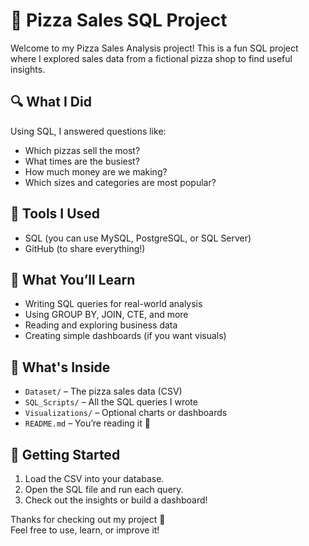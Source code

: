 # 🍕 Pizza Sales SQL Project

Welcome to my Pizza Sales Analysis project! This is a fun SQL project where I explored sales data from a fictional pizza shop to find useful insights.

## 🔍 What I Did
Using SQL, I answered questions like:
- Which pizzas sell the most?
- What times are the busiest?
- How much money are we making?
- Which sizes and categories are most popular?

## 🧰 Tools I Used
- SQL (you can use MySQL, PostgreSQL, or SQL Server)
- GitHub (to share everything!)

## 🧠 What You’ll Learn
- Writing SQL queries for real-world analysis
- Using GROUP BY, JOIN, CTE, and more
- Reading and exploring business data
- Creating simple dashboards (if you want visuals)

## 📁 What's Inside
- `Dataset/` – The pizza sales data (CSV)
- `SQL_Scripts/` – All the SQL queries I wrote
- `Visualizations/` – Optional charts or dashboards
- `README.md` – You’re reading it 🙂

## 🚀 Getting Started
1. Load the CSV into your database.
2. Open the SQL file and run each query.
3. Check out the insights or build a dashboard!

Thanks for checking out my project 🙌  
Feel free to use, learn, or improve it!
